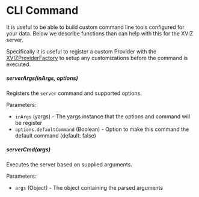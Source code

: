 # CLI Command

It is useful to be able to build custom command line tools configured for your data. Below we
describe functions than can help with this for the XVIZ server.

Specifically it is useful to register a custom Provider with the
[XVIZProviderFactory](/docs/api-reference/io/xviz-provider-factory.md) to setup any customizations
before the command is executed.

##### serverArgs(inArgs, options)

Registers the `server` command and supported options.

Parameters:

- `inArgs` (yargs) - The yargs instance that the options and command will be register
- `options.defaultCommand` (Boolean) - Option to make this command the default command (default:
  false)

##### serverCmd(args)

Executes the server based on supplied arguments.

Parameters:

- `args` (Object) - The object containing the parsed arguments
